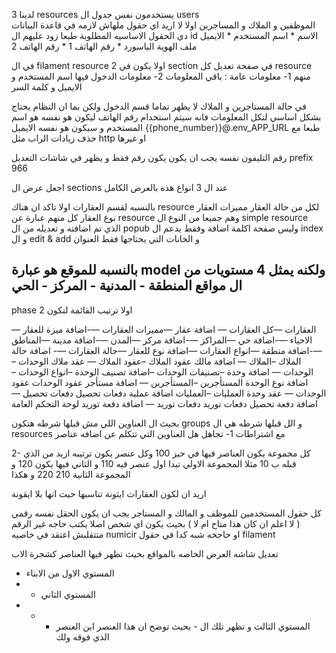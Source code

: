  لدينا 3  resources يستخدمون نفس جدول ال users  
الموظفين و الملاك و المساجرين 
اولا لا اريد اي حقول ملهاش لازمه في قاعدة البيانات 
دي الحقول الاساسيه المطلوبة  طبعا زود عليهم ال id 
الاسم  *
اسم المستخدم *
الايميل
ملف الهوية
الباسورد *
رقم الهاتف 1 *
رقم الهاتف 2



في ال filament resource 
اولا يكون في 2 section في صفحة تعديل كل resource منهم 
1- معلومات عامة : باقي المعلومات
2- معلومات الدخول فيها اسم المستخدم و الايميل و كلمة السر 


في حالة المستاجرين و الملاك 
لا يظهر تماما قسم الدخول 
ولكن بما ان النظام يحتاج بشكل اساسي لتكل المعلومات 
فانه سيتم استخدام رقم الهاتف ليكون هو نفسه هو اسم المستخدم و سيكون هو نفسه الايميل
{{phone_number}}@.env_APP_URL طبعا مع حذف زيادات الراب مثل http او غيرها 


رقم التليفون نفسه يجب ان يكون يكون رقم فقط
و يظهر في شاشات التعديل prefix 966

اجعل عرض ال sections عند ال 3 انواع هذه بالعرض الكامل 




بالنسبه لقسم العقارات 
اولا تاكد ان هناك resource لكل من 
حالة العقار 
مميزات العقار
نوع العقار
كل منهم عبارة عن  resource 
وهم جميعا من النوع ال simple resource  الذي تم اضافته و تعديله من ال popub وليس صفحة اكلمة اضافة 
وفقط يدعم ال index و ال edit & add  و الخانات التي يحتاجها فقط العنوان 

بالنسبه للموقع 
هو عبارة  model ولكنه يمثل 4 مستويات من ال مواقع 
المنطقة - المدنية - المركز - الحي 
-------------------------------
phase 2
اولا ترتيب القائمة لتكون


العقارات
—كل العقارات
— اضافة عقار
—مميزات العقارات
—-اضافة ميزة للعقار
—الاحياء
—-اضافة حي
—المراكز
—-اضافة مركز
—المدن
—-اضافة مدينة
—المناطق
—-اضافة منطقة
—انواع العقارات
—اضافة نوع للعقار
—حالة العقارات
—- اضافة حالة
الملاك
–الملاك
— اضافة مالك
عقود الملاك
–عقود الملاك
— عقد ملاك
الوحدات
–الوحدات
— اضافة وحدة
–تصنيفات الوحدات
–اضافة تصنيف الوحدة
–انواع الوحدات
–اضافة نوع الوحدة
المستأجرين
–المستأجرين
— اضافة مستأجر
عقود الوحدات
عقود الوحدات
— عقد وحدة
العمليات
–العمليات
اضافة عملية
دفعات تحصيل
دفعات تحصيل
— اضافة دفعة تحصيل
دفعات توريد
دفعات توريد
— اضافة دفعة توريد
لوحة التحكم العامة

بحيث ال العناوين اللي مش قبلها شرطه هتكون  groups 
و الل قبلها شرطه هي ال resources 
مع اشتراطات 
1- تجاهل هل العناوين التي تتكلم عن اضافه عناصر 

2- كل مجموعة يكون العناصر فيها في حيز 100  وكل عنصر يكون ترتيبه ازيد من الذي قبله ب 10
مثلا المجموعة الاولي تبدا اول عنصر فيه 110 و الثاني فيها يكون 120
و المجموعة الثانية 
210 220 و هكذا 

اريد ان لكون  العقارات ايثونة تناسبها حيث انها بلا ايقونة


كل حقول المستخدمين للموظف و المالك و المستاجر يجب ان يكون الحقل نفسه رقمي ( لا اعلم ان كان هذا متاح ام لا ) بحيث يكون اي شخص اصلا يكتب حاجه غير الرقم متتقلبش اعتقد في خاصيه  numicir او حاجخه شبه كدا في حقول  filament 



تعديل شاشه العرض الخاصه بالمواقع بحيث تظهر فيها العناصر كشجرة 
الاب
- المستوي الاول من الابناء
- - المستوي الثاني 
- - -  المستوي الثالث
و تظهر تلك ال - بحيث توضح ان هذا العنصر ابن العنصر الذي فوقه ولك
